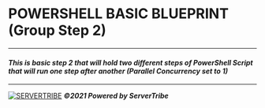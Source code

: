 # POWERSHELL BASIC BLUEPRINT (Group Step 2)
---
#### *This is basic step 2 that will hold two different steps of PowerShell Script that will run one step after another (Parallel Concurrency set to 1)*
---
[![SERVERTRIBE](https://www.servertribe.com/wp-content/themes/mars/assets/images/attune_logo.svg)](https://www.servertribe.com/)
***&copy;2021 Powered by ServerTribe***